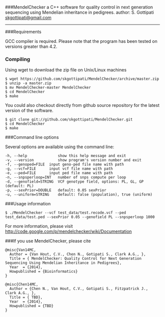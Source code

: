 ###MendelChecker
a C++ software for quality control in next generation sequencing using Mendelian inheritance in pedigrees.
author: S. Gottipati <skgottipati@gmail.com>

---

###Requirements

GCC compiler is required. Please note that the program has been tested on versions greater than 4.2.  

### Compiling

Using wget to download the zip file on Unix/Linux machines

	$ wget https://github.com/skgottipati/MendelChecker/archive/master.zip
	$ unzip -a master.zip
	$ mv MendelChecker-master MendelChecker
	$ cd MendelChecker
	$ make

You could also checkout directly from github source repository for the latest version of the software.

	$ git clone git://github.com/skgottipati/MendelChecker.git
	$ cd MendelChecker
	$ make

###Command line options

Several options are available using the command line:

	-h, --help            	show this help message and exit
	-v, --version           show program's version number and exit
	-f, --genoped=FILE	input geno-ped file name with path
	-g, --vcf=FILE		input vcf file name with path
	-e, --ped=FILE		input ped file name with path
	-n, --snpsperloop=INT	number of snps compute per loop
	-d, --genofield=STRING	VCF genotype field, options: PL, GL, GP (default: PL)
	-p, --sexPrior=DOUBLE	default: 0.05 sexPrior
	-u, --uniform=STRING	default: false (population), true (uniform)

###Usage information

	$ ./MendelChecker --vcf test_data/test.recode.vcf --ped test_data/test.ped --sexPrior 0.05 --genofield PL --snpsperloop 1000

For more information, please visit http://code.google.com/p/mendelchecker/wiki/Documentation

###If you use MendelChecker, please cite 


    @misc{Van14MC,
      Author = {Van Hout, C.V., Chen N., Gotipati S., Clark A.G., },
      Title = { MendelChecker: Quality Control for Next Generation Sequencing Using Mendelian Inheritance in Pedigrees},
      Year  = {2014},
      Howpublished = {Bioinformatics}
    }

	@misc{Chen14MC,
      Author = {Chen N., Van Hout, C.V., Gotipati S., Fitzpatrick J., Clark A.G., },
      Title = { TBD},
      Year  = {2014},
      Howpublished = {TBD}
    }